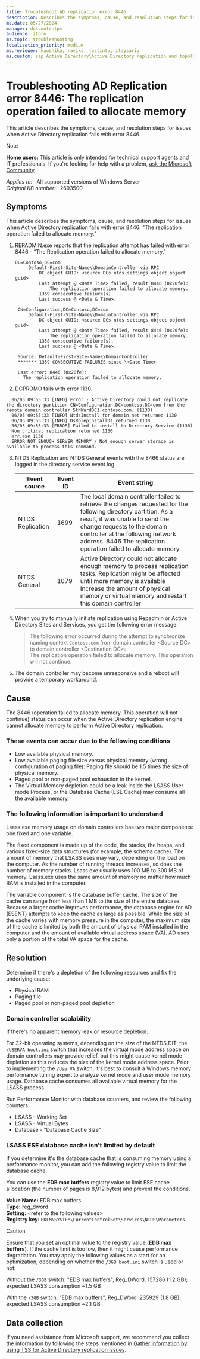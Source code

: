 ```yaml
---
title: Troubleshoot AD replication error 8446
description: Describes the symptoms, cause, and resolution steps for issues when Active Directory replication fails with error 8446.
ms.date: 05/27/2024
manager: dcscontentpm
audience: itpro
ms.topic: troubleshooting
localization_priority: medium
ms.reviewer: kaushika, raviks, justintu, itaysarig
ms.custom: sap:Active Directory\Active Directory replication and topology, csstroubleshoot
---
```

# Troubleshooting AD Replication error 8446: The replication operation failed to allocate memory

This article describes the symptoms, cause, and resolution steps for issues when Active Directory replication fails with error 8446.

> [!NOTE]
> **Home users:** This article is only intended for technical support agents and IT professionals. If you're looking for help with a problem, [ask the Microsoft Community](https://answers.microsoft.com).

_Applies to:_ &nbsp; All supported versions of Windows Server  
_Original KB number:_ &nbsp; 2693500

## Symptoms

This article describes the symptoms, cause, and resolution steps for issues when Active Directory replication fails with error 8446: "The replication operation failed to allocate memory."

1. REPADMIN.exe reports that the replication attempt has failed with error 8446 - "The Replication operation failed to allocate memory."  

   ```output
   DC=Contoso,DC=com  
        Default-First-Site-Name\\DomainController via RPC  
            DC object GUID: <source DCs ntds settings object object guid>  
            Last attempt @ <Date Time> failed, result 8446 (0x20fe):  
                The replication operation failed to allocate memory.  
            1359 consecutive failure(s).  
            Last success @ <Date & Time>.  
    
    CN=Configuration,DC=Contoso,DC=com  
        Default-First-Site-Name\\DomainController via RPC  
            DC object GUID: <source DCs ntds settings object object guid>  
            Last attempt @ <Date Time> failed, result 8446 (0x20fe):  
                The replication operation failed to allocate memory.  
            1358 consecutive failure(s).  
            Last success @ <Date & Time>.  
    
    Source: Default-First-Site-Name\\DomainController  
    ******* 1359 CONSECUTIVE FAILURES since \<Date Time>  
    
    Last error: 8446 (0x20fe):  
      The replication operation failed to allocate memory.  
    ```
2. DCPROMO fails with error 1130.

  ```output
    06/05 09:55:33 [INFO] Error - Active Directory could not replicate the directory partition CN=Configuration,DC=contoso,DC=com from the remote domain controller 5thWardDC1.contoso.com. (1130)  
    06/05 09:55:33 [INFO] NtdsInstall for domain.net returned 1130  
    06/05 09:55:33 [INFO] DsRolepInstallDs returned 1130  
    06/05 09:55:33 [ERROR] Failed to install to Directory Service (1130)  
    Non critical replication returned 1130  
    err.exe 1130  
    ERROR_NOT_ENOUGH_SERVER_MEMORY / Not enough server storage is available to process this command.
 ```

3. NTDS Replication and NTDS General events with the 8466 status are logged in the directory service event log.  

    | Event source| Event ID| Event string |
    |---|---|---|
    | NTDS Replication| 1699| The local domain controller failed to retrieve the changes requested for the following directory partition. As a result, it was unable to send the change requests to the domain controller at the following network address. 8446 The replication operation failed to allocate memory |
    | NTDS General| 1079| Active Directory could not allocate enough memory to process replication tasks. Replication might be affected until more memory is available Increase the amount of physical memory or virtual memory and restart this domain controller |

4. When you try to manually initiate replication using Repadmin or Active Directory Sites and Services, you get the following error message:

    > The following error occurred during the attempt to synchronize naming context `Contoso.com` from domain controller \<Source DC> to domain controller \<Destination DC>:  
    The replication operation failed to allocate memory. This operation will not continue.  

5. The domain controller may become unresponsive and a reboot will provide a temporary workaround.  

## Cause

The 8446 (operation failed to allocate memory. This operation will not continue) status can occur when the Active Directory replication engine cannot allocate memory to perform Active Directory replication.

### These events can occur due to the following conditions

- Low available physical memory.
- Low available paging file size versus physical memory (wrong configuration of paging file): Paging file should be 1.5 times the size of physical memory.
- Paged pool or non-paged pool exhaustion in the kernel.  
- The Virtual Memory depletion could be a leak inside the LSASS User mode Process, or the Database Cache (ESE Cache) may consume all the available memory.  

### The following information is important to understand

Lsass.exe memory usage on domain controllers has two major components: one fixed and one variable.

The fixed component is made up of the code, the stacks, the heaps, and various fixed-size data structures (for example, the schema cache). The amount of memory that LSASS uses may vary, depending on the load on the computer. As the number of running threads increases, so does the number of memory stacks. Lsass.exe usually uses 100 MB to 300 MB of memory. Lsass.exe uses the same amount of memory no matter how much RAM is installed in the computer.

The variable component is the database buffer cache. The size of the cache can range from less than 1 MB to the size of the entire database. Because a larger cache improves performance, the database engine for AD (ESENT) attempts to keep the cache as large as possible. While the size of the cache varies with memory pressure in the computer, the maximum size of the cache is limited by both the amount of physical RAM installed in the computer and the amount of available virtual address space (VA). AD uses only a portion of the total VA space for the cache.

## Resolution

Determine if there's a depletion of the following resources and fix the underlying cause:

- Physical RAM
- Paging file
- Paged pool or non-paged pool depletion

### Domain controller scalability

If there's no apparent memory leak or resource depletion:

For 32-bit operating systems, depending on the size of the NTDS.DIT, the `/USERVA boot.ini` switch that increases the virtual mode address space on domain controllers may provide relief, but this might cause kernel mode depletion as this reduces the size of the kernel mode address space. Prior to implementing the `/UserVA` switch, it's best to consult a Windows memory performance tuning expert to analyze kernel mode and user mode memory usage.
Database cache consumes all available virtual memory for the LSASS process.  

Run Performance Monitor with database counters, and review the following counters:

- LSASS - Working Set
- LSASS - Virtual Bytes
- Database - "Database Cache Size"

### LSASS ESE database cache isn't limited by default

If you determine it's the database cache that is consuming memory using a performance monitor, you can add the following registry value to limit the database cache.

You can use the **EDB max buffers** registry value to limit ESE cache allocation (the number of pages is 8,912 bytes) and prevent the conditions.

**Value Name:** EDB max buffers  
**Type:** reg_dword  
**Setting:** \<refer to the following values>  
**Registry key:** `HKLM\SYSTEM\CurrentControlSet\Services\NTDS\Parameters`  

> [!CAUTION]
> Ensure that you set an optimal value to the registry value (**EDB max buffers**). If the cache limit is too low, then it might cause performance degradation.
You may apply the following values as a start for an optimization, depending on whether the `/3GB boot.ini` switch is used or not:
>
> Without the `/3GB` switch: "EDB max buffers", Reg_DWord: 157286 (1.2 GB); expected LSASS consumption ~1.5 GB
>
> With the `/3GB` switch: "EDB max buffers", Reg_DWord: 235929 (1.8 GB); expected LSASS consumption ~2.1 GB

## Data collection

If you need assistance from Microsoft support, we recommend you collect the information by following the steps mentioned in [Gather information by using TSS for Active Directory replication issues](../../windows-client/windows-troubleshooters/gather-information-using-tss-ad-replication.md).
